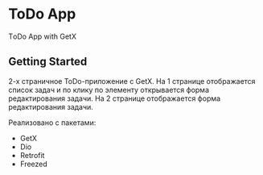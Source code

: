 # ToDo App

TоDо App with GetX

## Getting Started

2-х страничное ToDo-приложение с GetX.
На 1 странице отображается список задач и по клику по элементу открывается форма редактирования задачи.
На 2 странице отображается форма редактирования задачи.

Реализовано с пакетами:
- GetX
- Dio
- Retrofit
- Freezed
